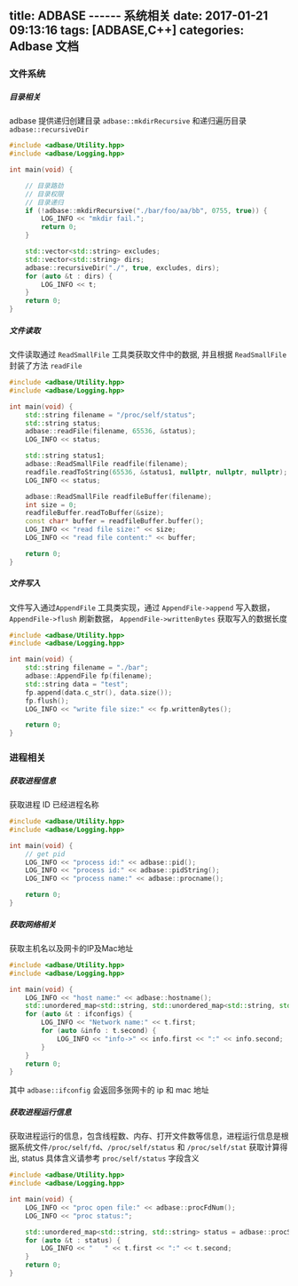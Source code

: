 title: ADBASE ------ 系统相关
date: 2017-01-21 09:13:16
tags: [ADBASE,C++]
categories: Adbase 文档
---
### 文件系统

##### 目录相关

adbase 提供递归创建目录 `adbase::mkdirRecursive` 和递归遍历目录 `adbase::recursiveDir`

```cpp
#include <adbase/Utility.hpp>
#include <adbase/Logging.hpp>

int main(void) {

    // 目录路劲
    // 目录权限
    // 目录递归
    if (!adbase::mkdirRecursive("./bar/foo/aa/bb", 0755, true)) {
        LOG_INFO << "mkdir fail.";
        return 0;
    }

    std::vector<std::string> excludes;
    std::vector<std::string> dirs;
    adbase::recursiveDir("./", true, excludes, dirs);
    for (auto &t : dirs) {
        LOG_INFO << t;
    }
    return 0;
}
```

##### 文件读取

文件读取通过 `ReadSmallFile` 工具类获取文件中的数据, 并且根据 `ReadSmallFile` 封装了方法 `readFile`

```cpp
#include <adbase/Utility.hpp>
#include <adbase/Logging.hpp>

int main(void) {
    std::string filename = "/proc/self/status";
    std::string status;
    adbase::readFile(filename, 65536, &status);
    LOG_INFO << status;

    std::string status1;
    adbase::ReadSmallFile readfile(filename);
    readfile.readToString(65536, &status1, nullptr, nullptr, nullptr);
    LOG_INFO << status;

    adbase::ReadSmallFile readfileBuffer(filename);
    int size = 0;
    readfileBuffer.readToBuffer(&size);
    const char* buffer = readfileBuffer.buffer();
    LOG_INFO << "read file size:" << size;
    LOG_INFO << "read file content:" << buffer;

    return 0;
}
```

##### 文件写入

文件写入通过`AppendFile` 工具类实现，通过 `AppendFile->append` 写入数据， `AppendFile->flush` 刷新数据， `AppendFile->writtenBytes` 获取写入的数据长度

```cpp
#include <adbase/Utility.hpp>
#include <adbase/Logging.hpp>

int main(void) {
    std::string filename = "./bar";
    adbase::AppendFile fp(filename);
    std::string data = "test";
    fp.append(data.c_str(), data.size());
    fp.flush();
    LOG_INFO << "write file size:" << fp.writtenBytes();

    return 0;
}
```

### 进程相关

##### 获取进程信息

获取进程 ID 已经进程名称

```cpp
#include <adbase/Utility.hpp>
#include <adbase/Logging.hpp>

int main(void) {
    // get pid
    LOG_INFO << "process id:" << adbase::pid();
    LOG_INFO << "process id:" << adbase::pidString();
    LOG_INFO << "process name:" << adbase::procname();

    return 0;
}
```

##### 获取网络相关

获取主机名以及网卡的IP及Mac地址

```cpp
#include <adbase/Utility.hpp>
#include <adbase/Logging.hpp>

int main(void) {
    LOG_INFO << "host name:" << adbase::hostname();
    std::unordered_map<std::string, std::unordered_map<std::string, std::string>> ifconfigs = adbase::ifconfig();
    for (auto &t : ifconfigs) {
        LOG_INFO << "Network name:" << t.first;
        for (auto &info : t.second) {
            LOG_INFO << "info->" << info.first << ":" << info.second;
        }
    }
    return 0;
}
```

其中 `adbase::ifconfig` 会返回多张网卡的 ip 和 mac 地址

##### 获取进程运行信息

获取进程运行的信息，包含线程数、内存、打开文件数等信息，进程运行信息是根据系统文件`/proc/self/fd`、`/proc/self/status` 和 `/proc/self/stat` 获取计算得出, status 具体含义请参考 `proc/self/status` 字段含义

```cpp
#include <adbase/Utility.hpp>
#include <adbase/Logging.hpp>

int main(void) {
    LOG_INFO << "proc open file:" << adbase::procFdNum();
    LOG_INFO << "proc status:";

    std::unordered_map<std::string, std::string> status = adbase::procStats();
    for (auto &t : status) {
        LOG_INFO << "   " << t.first << ":" << t.second;
    }
    return 0;
}
```
